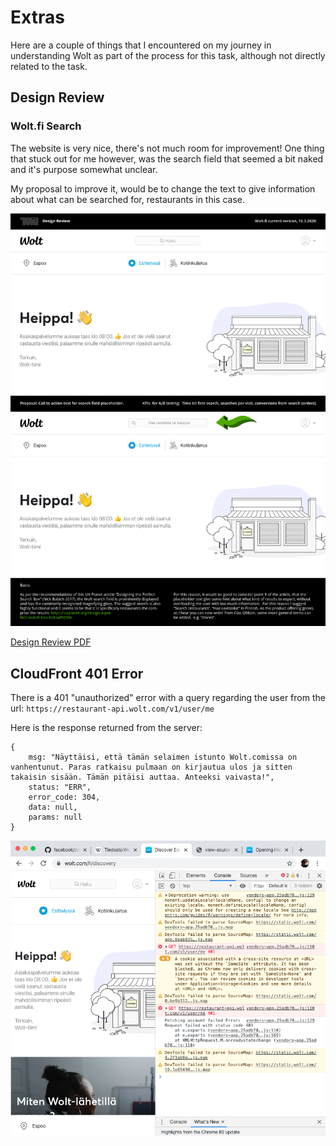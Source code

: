 # Extras

Here are a couple of things that I encountered on my journey in understanding Wolt as part of the process for this task, although not directly related to the task.

## Design Review

### Wolt.fi Search

The website is very nice, there's not much room for improvement! One thing that stuck out for me however, was the search field that seemed a bit naked and it's purpose somewhat unclear.

My proposal to improve it, would be to change the text to give information about what can be searched for, restaurants in this case.

![Screenshot](/bonus/wolt.fi-design-review-search.png?raw=true "Screenshot")

[Design Review PDF](/bonus/wolt.fi-design-review-search.pdf)

## CloudFront 401 Error

There is a 401 "unauthorized" error with a query regarding the user from the url: `https://restaurant-api.wolt.com/v1/user/me`

Here is the response returned from the server:
```
{
    msg: "Näyttäisi, että tämän selaimen istunto Wolt.comissa on vanhentunut. Paras ratkaisu pulmaan on kirjautua ulos ja sitten takaisin sisään. Tämän pitäisi auttaa. Anteeksi vaivasta!",
    status: "ERR",
    error_code: 304,
    data: null,
    params: null
}
```

![401 Error](/bonus/Wolt.fi_401_error.png?raw=true "401 Error")